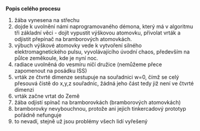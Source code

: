 **Popis celého procesu**
1) žába vynesena na střechu
2) dojde k uvolnění námi naprogramovaného démona, který má v algoritmu tři základní věci - dojít vypustit výškovou atomovku, přivolat vrták a odjistit přepínač na bramborových atomovkách.
3) výbuch výškové atomovky vede k vytvoření silného elektromagnetického pulsu, vyvolávajícího úvodní chaos, především na půlce zeměkoule, kde je nyní noc.
4) radiace uvolněná do vesmíru ničí družice (nemůžeme přece zapomenout na posádku ISS)
5) vrták ze čtvrté dimenze sestupuje na souřadnici w=0, čímž se celý přesouvá čistě do x,y,z souřadnic, žádná jeho část tedy již není ve čtvrté dimenzi
6) vrták začne vrtat do Země
7) žába odjistí spínač na bramborovkách (bramborových atomovkách)
8) bramborovky nevybouchnou, protože ani jejich tinkercadový prototyp pořádně nefunguje
9) to nevadí, stejně už jsou problémy všech lidí vyřešený